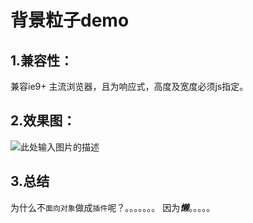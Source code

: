 # 背景粒子demo
## 1.兼容性：
兼容ie9+ 主流浏览器，且为响应式，高度及宽度必须js指定。
## 2.效果图：
![此处输入图片的描述][1]


  [1]: http://of2y5czge.bkt.clouddn.com/%E7%B2%92%E5%AD%90%E8%83%8C%E6%99%AF%E5%9B%BE
## 3.总结
为什么不`面向对象`做成`插件`呢？。。。。。。。
因为***懒***。。。。。
  